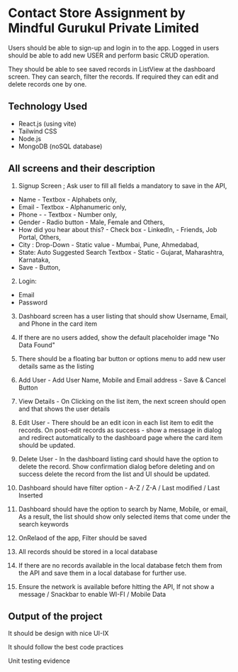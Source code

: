 # Contact Store Assignment by Mindful Gurukul Private Limited

Users should be able to sign-up and login in to the app. Logged in users should be able to add new USER and perform basic CRUD operation.

They should be able to see saved records in ListView at the dashboard screen. They can search, filter the records. If required they can edit and delete records one by one.

## Technology Used

- React.js (using vite)
- Tailwind CSS
- Node.js
- MongoDB (noSQL database)

## All screens and their description

1. Signup Screen ; Ask user to fill all fields a mandatory to save in the API,

- Name - Textbox - Alphabets only,
- Email - Textbox - Alphanumeric only,
- Phone - - Textbox - Number only,
- Gender - Radio button - Male, Female and Others,
- How did you hear about this? - Check box - LinkedIn, - Friends, Job Portal, Others,
- City : Drop-Down - Static value - Mumbai, Pune, Ahmedabad,
- State: Auto Suggested Search Textbox - Static - Gujarat, Maharashtra, Karnataka,
- Save - Button,

2. Login:

- Email
- Password

3. Dashboard screen has a user listing that should show Username, Email, and Phone in the card item

4. If there are no users added, show the default placeholder image "No Data Found"

5. There should be a floating bar button or options menu to add new user details same as the listing

6. Add User - Add User Name, Mobile and Email address - Save & Cancel Button

7. View Details - On Clicking on the list item, the next screen should open and that shows the user details

8. Edit User - There should be an edit icon in each list item to edit the records. On post-edit records as success - show a message in dialog and redirect automatically to the dashboard page where the card item should be updated.

9. Delete User - In the dashboard listing card should have the option to delete the record. Show confirmation dialog before deleting and on success delete the record from the list and UI should be updated.

10. Dashboard should have filter option - A-Z / Z-A / Last modified / Last Inserted

11. Dashboard should have the option to search by Name, Mobile, or email, As a result, the list should show only selected items that come under the search keywords

12. OnRelaod of the app, Filter should be saved

13. All records should be stored in a local database

14. If there are no records available in the local database fetch them from the API and save them in a local database for further use.

15. Ensure the network is available before hitting the API, If not show a message / Snackbar to enable WI-FI / Mobile Data

## Output of the project

It should be design with nice UI-IX

It should follow the best code practices

Unit testing evidence
